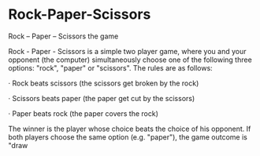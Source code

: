 # Rock-Paper-Scissors
Rock – Paper – Scissors the game


Rock - Paper - Scissors is a simple two player game, where you and your opponent (the computer) simultaneously choose one of the following three options: "rock", "paper" or "scissors". The rules are as follows:

· Rock beats scissors (the scissors get broken by the rock)

· Scissors beats paper (the paper get cut by the scissors)

· Paper beats rock (the paper covers the rock)

The winner is the player whose choice beats the choice of his opponent. If both players choose the same option (e.g. "paper"), the game outcome is "draw
